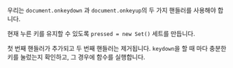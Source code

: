 
우리는 `document.onkeydown` 과 `document.onkeyup`의 두 가지 핸들러를 사용해야 합니다.

현재 누른 키를 유지할 수 있도록 `pressed = new Set()` 세트를 만듭니다.

첫 번째 핸들러가 추가되고 두 번째 핸들러는 제거됩니다. `keydown`을 할 때 마다 충분한 키를 눌렀는지 확인하고, 그 경우에 함수를 실행합니다.
